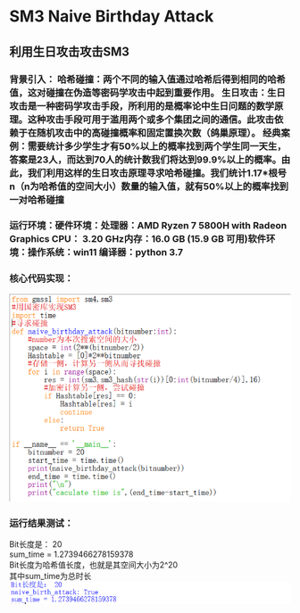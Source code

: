 # SM3 Naive Birthday Attack  

## 利用生日攻击攻击SM3  
### 背景引入： 哈希碰撞：两个不同的输入值通过哈希后得到相同的哈希值，这对碰撞在伪造等密码学攻击中起到重要作用。 生日攻击：生日攻击是一种密码学攻击手段，所利用的是概率论中生日问题的数学原理。这种攻击手段可用于滥用两个或多个集团之间的通信。此攻击依赖于在随机攻击中的高碰撞概率和固定置换次数（鸽巢原理）。 经典案例：需要统计多少学生才有50%以上的概率找到两个学生同一天生，答案是23人，而达到70人的统计数我们将达到99.9%以上的概率。由此，我们利用这样的生日攻击原理寻求哈希碰撞。我们统计1.17*根号n（n为哈希值的空间大小）数量的输入值，就有50%以上的概率找到一对哈希碰撞
### 运行环境：硬件环境：处理器：AMD Ryzen 7 5800H with Radeon Graphics  CPU： 3.20 GHz内存：16.0 GB (15.9 GB 可用)软件环境：操作系统：win11 编译器：python 3.7  

### 核心代码实现：

![Image_test](https://github.com/zhuruiqigroup35num1/homework-group-35/blob/main/image/1CFW4%40HO%24IG3YVXCCC7X3FT.png)
### 运行结果测试：  
Bit长度是： 20  
sum_time = 1.2739466278159378  
Bit长度为哈希值长度，也就是其空间大小为2^20  
其中sum_time为总时长  
![Image_test](https://github.com/zhuruiqigroup35num1/homework-group-35/blob/main/image/GBDE23ZDS~~IK4ZB%7BYJBULM.png)
